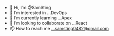 - 👋 Hi, I’m @SamSting
- 👀 I’m interested in ...DevOps
- 🌱 I’m currently learning ...Apex
- 💞️ I’m looking to collaborate on ...React
- 📫 How to reach me ...samsting0482@gmail.com

<!---
SamSting/SamSting is a ✨ special ✨ repository because its `README.md` (this file) appears on your GitHub profile.
You can click the Preview link to take a look at your changes.
--->
